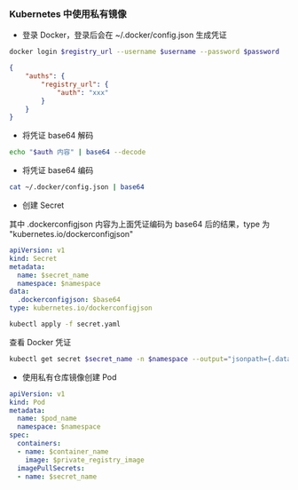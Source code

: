 ### Kubernetes 中使用私有镜像

* 登录 Docker，登录后会在 ~/.docker/config.json 生成凭证

```bash
docker login $registry_url --username $username --password $password
```

```json
{
    "auths": {
        "registry_url": {
            "auth": "xxx"
        }
    }
}
```

* 将凭证 base64 解码

```bash
echo "$auth 内容" | base64 --decode
```

* 将凭证 base64 编码

```bash
cat ~/.docker/config.json | base64
```

* 创建 Secret

其中 .dockerconfigjson 内容为上面凭证编码为 base64 后的结果，type 为 "kubernetes.io/dockerconfigjson"

```yaml
apiVersion: v1
kind: Secret
metadata:
  name: $secret_name
  namespace: $namespace
data:
  .dockerconfigjson: $base64
type: kubernetes.io/dockerconfigjson
```

```bash
kubectl apply -f secret.yaml
```

查看 Docker 凭证

```bash
kubectl get secret $secret_name -n $namespace --output="jsonpath={.data.\.dockerconfigjson}" | base64 --decode
```

* 使用私有仓库镜像创建 Pod

```yaml
apiVersion: v1
kind: Pod
metadata:
  name: $pod_name
  namespace: $namespace
spec:
  containers:
  - name: $container_name
    image: $private_registry_image
  imagePullSecrets:
  - name: $secret_name
```
